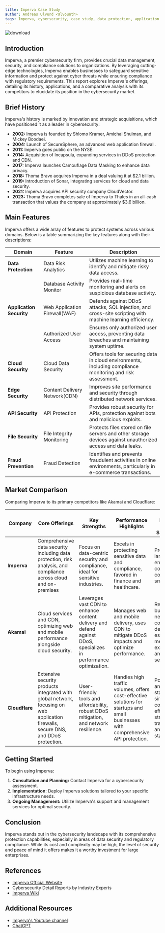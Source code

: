 ```yaml
---
title: Imperva Case Study
author: Andreas Ulvund <Ulvounth>
tags: Imperva, cybersecurity, case study, data protection, application security
---
```


![download](https://github.com/Ulvounth/FootballScore/assets/98667510/66dbdc3a-c3bb-4558-816e-b5ef728e562d)

## Introduction

Imperva, a premier cybersecurity firm, provides crucial data management, security, and compliance solutions to organizations. By leveraging cutting-edge technologies, Imperva enables businesses to safeguard sensitive information and protect against cyber threats while ensuring compliance with regulatory requirements. This report explores Imperva's offerings, detailing its history, applications, and a comparative analysis with its competitors to elucidate its position in the cybersecurity market.

## Brief History

Imperva's history is marked by innovation and strategic acquisitions, which have positioned it as a leader in cybersecurity:

- **2002:** Imperva is founded by Shlomo Kramer, Amichai Shulman, and Mickey Boodaei.
- **2004:** Launch of SecureSphere, an advanced web application firewall.
- **2011:** Imperva goes public on the NYSE.
- **2014:** Acquisition of Incapsula, expanding services in DDoS protection and CDN.
- **2017:** Imperva launches Camouflage Data Masking to enhance data privacy.
- **2018:** Thoma Bravo acquires Imperva in a deal valuing it at $2.1 billion.
- **2019:** Introduction of Sonar, integrating services for cloud and data security.
- **2021:** Imperva acquires API security company CloudVector.
- **2023:** Thoma Bravo completes sale of Imperva to Thales in an all-cash transaction that values the company at approximately $3.6 billion.

## Main Features

Imperva offers a wide array of features to protect systems across various domains. Below is a table summarizing the key features along with their descriptions:

| **Domain**               | **Feature**                   | **Description**                                                                                                |
| ------------------------ | ----------------------------- | -------------------------------------------------------------------------------------------------------------- |
| **Data Protection**      | Data Risk Analytics           | Utilizes machine learning to identify and mitigate risky data access.                                          |
|                          | Database Activity Monitor     | Provides real-time monitoring and alerts on suspicious database activity.                                      |
| **Application Security** | Web Application Firewall(WAF) | Defends against DDoS attacks, SQL injection, and cross-site scripting with machine learning efficiency.        |
|                          | Authorized User Access        | Ensures only authorized user access, preventing data breaches and maintaining system uptime.                   |
| **Cloud Security**       | Cloud Data Security           | Offers tools for securing data in cloud environments, including compliance monitoring and risk assessment.     |
| **Edge Security**        | Content Delivery Network(CDN) | Improves site performance and security through distributed network services.                                   |
| **API Security**         | API Protection                | Provides robust security for APIs, protection against bots and malicious exploits.                             |
| **File Security**        | File Integrity Monitoring     | Protects files stored on file servers and other storage devices against unauthorized access and data leaks.    |
| **Fraud Prevention**     | Fraud Detection               | Identifies and prevents fraudulent activities in online environments, particularly in e-commerce transactions. |

## Market Comparison

Comparing Imperva to its primary competitors like Akamai and Cloudflare:

| **Company**    | **Core Offerings**                                                                                                                  | **Key Strengths**                                                                                                | **Performance Highlights**                                                                                                         | **Market Presence and Satisfaction**                                                                   |
| -------------- | ----------------------------------------------------------------------------------------------------------------------------------- | ---------------------------------------------------------------------------------------------------------------- | ---------------------------------------------------------------------------------------------------------------------------------- | ------------------------------------------------------------------------------------------------------ |
| **Imperva**    | Comprehensive data security including data protection, risk analysis, and compliance across cloud and on-premises                   | Focus on data-centric security and compliance, ideal for sensitive industries.                                   | Excels in protecting sensitive data and compliance, favored in finance and healthcare.                                             | Preferred by large enterprises; complex and costly for smaller firms.                                  |
| **Akamai**     | Cloud services and CDN, optimizing web and mobile performance alongside cloud security.                                             | Leverages vast CDN to enhance content delivery and defend against DDoS, specializes in performance optimization. | Manages web and mobile delivery, uses CDN to mitigate DDoS impacts and optimize performance.                                       | Reliable for businesses needing content delivery, especially media; expensive and complex setup.       |
| **Cloudflare** | Extensive security products integrated with global network, focusing on web application firewalls, secure DNS, and DDoS protection. | User-friendly tools and affordability, robust DDoS mitigation, and network resilience.                           | Handles high traffic volumes, offers cost-effective solutions for startups and small businesses with comprehensive API protection. | Popular among startups for simplicity and cost-effectiveness; strong transparency and security stance. |

## Getting Started

To begin using Imperva:

1. **Consultation and Planning:** Contact Imperva for a cybersecurity assessment.
2. **Implementation:** Deploy Imperva solutions tailored to your specific infrastructure needs.
3. **Ongoing Management:** Utilize Imperva's support and management services for optimal security.

## Conclusion

Imperva stands out in the cybersecurity landscape with its comprehensive protection capabilities, especially in areas of data security and regulatory compliance. While its cost and complexity may be high, the level of security and peace of mind it offers makes it a worthy investment for large enterprises.

## References

- [Imperva Official Website](https://www.imperva.com/)
- Cybersecurity Detail Reports by Industry Experts
- [Imperva Wiki](https://en.wikipedia.org/wiki/Imperva)

## Additional Resources

- [Imperva's Youtube channel](https://www.youtube.com/@imperva)
- [ChatGPT](https://chat.openai.com/)
